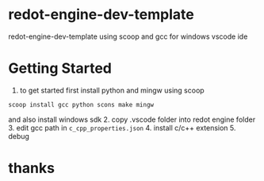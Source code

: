 # redot-engine-dev-template
 redot-engine-dev-template using scoop and gcc for windows
 vscode ide

# Getting Started
1. to get started first install python and mingw using scoop
```
scoop install gcc python scons make mingw
```
and also install windows sdk
2. copy .vscode folder into redot engine folder
3. edit gcc path in `c_cpp_properties.json`
4. install c/c++ extension
5. debug
# thanks